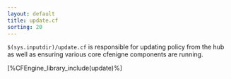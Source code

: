 ```yaml
---
layout: default
title: update.cf
sorting: 20
---
```


`$(sys.inputdir)/update.cf` is responsible for updating
policy from the hub as well as ensuring various core
cfenigne components are running.

[%CFEngine_library_include(update)%]

